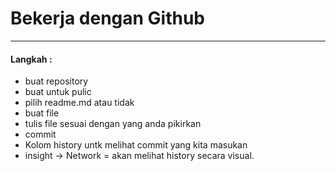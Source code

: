 # Bekerja dengan Github
----

#### Langkah :
*  buat repository
* buat untuk pulic
* pilih readme.md atau tidak
* buat file
* tulis file sesuai dengan yang anda pikirkan
* commit 
* Kolom history untk melihat commit yang kita masukan
* insight -> Network = akan melihat history secara visual.